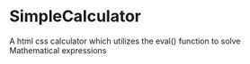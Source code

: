 # SimpleCalculator
A html css calculator which utilizes the eval() function to solve Mathematical expressions
